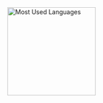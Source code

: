 <img alt="Most Used Languages" height="200px" src="https://github-readme-stats.vercel.app/api/top-langs/?username=takitaki7474&layout=compact&langs_count=100&hide=Jupyter%20Notebook&count_private=true&show_icons=true&theme=onedark" />
